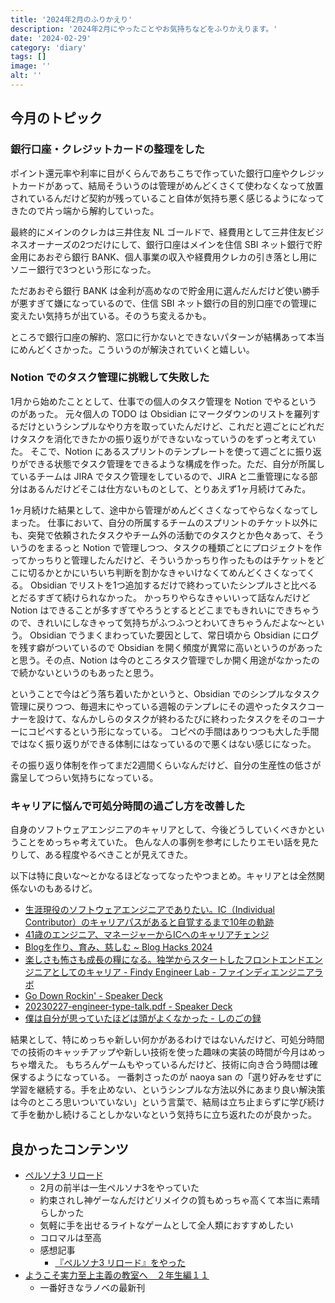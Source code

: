```yaml
---
title: '2024年2月のふりかえり'
description: '2024年2月にやったことやお気持ちなどをふりかえります。'
date: '2024-02-29'
category: 'diary'
tags: []
image: ''
alt: ''
---
```


## 今月のトピック

### 銀行口座・クレジットカードの整理をした

ポイント還元率や利率に目がくらんであちこちで作っていた銀行口座やクレジットカードがあって、結局そういうのは管理がめんどくさくて使わなくなって放置されているんだけど契約が残っていること自体が気持ち悪く感じるようになってきたので片っ端から解約していった。

最終的にメインのクレカは三井住友 NL ゴールドで、経費用として三井住友ビジネスオーナーズの2つだけにして、銀行口座はメインを住信 SBI ネット銀行で貯金用にあおぞら銀行 BANK、個人事業の収入や経費用クレカの引き落とし用にソニー銀行で3つという形になった。

ただあおぞら銀行 BANK は金利が高めなので貯金用に選んだんだけど使い勝手が悪すぎて嫌になっているので、住信 SBI ネット銀行の目的別口座での管理に変えたい気持ちが出ている。そのうち変えるかも。

ところで銀行口座の解約、窓口に行かないとできないパターンが結構あって本当にめんどくさかった。こういうのが解決されていくと嬉しい。

### Notion でのタスク管理に挑戦して失敗した

1月から始めたこととして、仕事での個人のタスク管理を Notion でやるというのがあった。
元々個人の TODO は Obsidian にマークダウンのリストを羅列するだけというシンプルなやり方を取っていたんだけど、これだと週ごとにどれだけタスクを消化できたかの振り返りができないなっていうのをずっと考えていた。
そこで、Notion にあるスプリントのテンプレートを使って週ごとに振り返りができる状態でタスク管理をできるような構成を作った。ただ、自分が所属しているチームは JIRA でタスク管理をしているので、JIRA と二重管理になる部分はあるんだけどそこは仕方ないものとして、とりあえず1ヶ月続けてみた。

1ヶ月続けた結果として、途中から管理がめんどくさくなってやらなくなってしまった。
仕事において、自分の所属するチームのスプリントのチケット以外にも、突発で依頼されたタスクやチーム外の活動でのタスクとか色々あって、そういうのをまるっと Notion で管理しつつ、タスクの種類ごとにプロジェクトを作ってかっちりと管理したんだけど、そういうかっちり作ったものはチケットをどこに切るかとかにいちいち判断を割かなきゃいけなくてめんどくさくなってくる。
Obsidian でリストを1つ追加するだけで終わっていたシンプルさと比べるとだるすぎて続けられなかった。
かっちりやらなきゃいいって話なんだけど Notion はできることが多すぎてやろうとするとどこまでもきれいにできちゃうので、きれいにしなきゃって気持ちがふつふつとわいてきちゃうんだよな〜という。
Obsidian でうまくまわっていた要因として、常日頃から Obsidian にログを残す癖がついているので Obsidian を開く頻度が異常に高いというのがあったと思う。その点、Notion は今のところタスク管理でしか開く用途がなかったので続かないというのもあったと思う。

ということで今はどう落ち着いたかというと、Obsidian でのシンプルなタスク管理に戻りつつ、毎週末にやっている週報のテンプレにその週やったタスクコーナーを設けて、なんかしらのタスクが終わるたびに終わったタスクをそのコーナーにコピペするという形になっている。
コピペの手間はありつつも大した手間ではなく振り返りができる体制にはなっているので悪くはない感じになった。

その振り返り体制を作ってまだ2週間くらいなんだけど、自分の生産性の低さが露呈してつらい気持ちになっている。

### キャリアに悩んで可処分時間の過ごし方を改善した

自身のソフトウェアエンジニアのキャリアとして、今後どうしていくべきかということをめっちゃ考えていた。
色んな人の事例を参考にしたりエモい話を見たりして、ある程度やるべきことが見えてきた。

以下は特に良いな〜とかなるほどなってなったやつまとめ。キャリアとは全然関係ないのもあるけど。

- [生涯現役のソフトウェアエンジニアでありたい。IC（Individual Contributor）のキャリアパスがあると自覚するまで10年の軌跡](https://findy-code.io/engineer-lab/gfx)
- [41歳のエンジニア、マネージャーからICへのキャリアチェンジ](https://songmu.jp/riji/entry/2021-10-21-career-change-to-ic.html)
- [Blogを作り、育み、慈しむ ~ Blog Hacks 2024](https://junkyard.song.mu/slides/yapc-hiroshima-2024/#0)
- [楽しさも怖さも成長の糧になる。独学からスタートしたフロントエンドエンジニアとしてのキャリア - Findy Engineer Lab - ファインディエンジニアラボ](https://findy-code.io/engineer-lab/frontend-koba04)
- [Go Down Rockin' - Speaker Deck](https://speakerdeck.com/yoshiori/go-down-rockin)
- [20230227-engineer-type-talk.pdf - Speaker Deck](https://speakerdeck.com/naoya/20230227-engineer-type-talk)
- [僕は自分が思っていたほどは頭がよくなかった - しのごの録](https://b.log456.com/entry/20120110/p1)

結果として、特にめっちゃ新しい何かがあるわけではないんだけど、可処分時間での技術のキャッチアップや新しい技術を使った趣味の実装の時間が今月はめっちゃ増えた。
もちろんゲームもやっているんだけど、技術に向き合う時間は確保するようになっている。
一番刺さったのが naoya san の「選り好みをせずに学習を継続する。手を止めない、というシンプルな方法以外にあまり良い解決策は今のところ思いついていない」という言葉で、結局は立ち止まらずに学び続けて手を動かし続けることしかないなという気持ちに立ち返れたのが良かった。

## 良かったコンテンツ

- [ペルソナ3 リロード](https://p3re.jp/)
  - 2月の前半は一生ペルソナ3をやっていた
  - 約束されし神ゲーなんだけどリメイクの質もめっちゃ高くて本当に素晴らしかった
  - 気軽に手を出せるライトなゲームとして全人類におすすめしたい
  - コロマルは至高
  - 感想記事
    - [『ペルソナ3 リロード』をやった](https://blog.nabeliwo.com/2024/02/p3re/)
- [ようこそ実力至上主義の教室へ　２年生編１１](https://mfbunkoj.jp/product/youzitsu/322310001327.html)
  - 一番好きなラノベの最新刊
